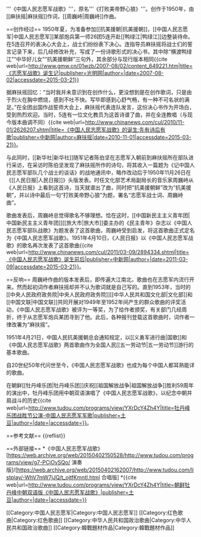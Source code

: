 '''《中国人民志愿军战歌》'''，原名'''《打败美帝野心狼》'''。创作于1950年，由[[麻扶摇|麻扶摇]]作词，[[周巍峙|周巍峙]]作曲。

==创作经过==
1950年夏，为准备参加[[抗美援朝|抗美援朝]]，[[中国人民志愿军|中国人民志愿军]]某部炮兵第一师26团5连开赴[[鸭绿江|鸭绿江]]边整装待命。在5连召开的表决心大会上，战士们纷纷表下决心。连指导员麻扶摇将战士们的誓言记录下来，后几经修改补充，写成了一份诗歌形式的决心书，其中除“横渡鸭绿江”“中华好儿女”“抗美援朝鲜”三句外，其余部分与现行版本相同<ref>{{cite web|url=http://www.gmw.cn/01wzb/2007-08/02/content_649221.htm|title=《志愿军战歌》诞生记|publisher=光明网|author=|date=2007-08-02|accessdate=2015-03-21}}</ref>

据麻扶摇回忆：“当时我并未意识到在创作什么，更没想到是在创作歌词，只是由于烈火在胸中燃烧，感到不吐不快。写毕即感到心舒气畅，有一种不可名状的满足。”在全团出国作战誓师大会上，麻扶摇代表连队发言，这份决心书作为开场白，受到热烈欢迎。当时，5连有一位文化教员为这首诗谱了曲，并在全连教唱（与现今版本曲调不同）<ref>{{cite web|url=http://www.chinanews.com/cul/2010/11-01/2626207.shtml|title=《中国人民志愿军战歌》的诞生:先有诗后有歌|publisher=中新网|author=麻扶摇|date=2010-11-01|accessdate=2015-03-21}}</ref>。

与此同时，[[新华社|新华社]]随军记者陈伯坚在志愿军入朝前到麻扶摇所在部队进行采访，在采访时陈伯坚发现了麻扶摇所作的诗句，将其收入一篇题为《记中国人民志愿军部队几个战士的谈话》的战地通讯中，略作改动后于1950年11月26日在《[[人民日报|人民日报]]》头版发表。时任文化部艺术局副局长的音乐家周巍峙从《人民日报》上看到这首诗，当天就谱出了曲，同时把“抗美援朝鲜”改为“抗美援朝”，并以诗中最后一句“打败美帝野心狼”为题，署名“志愿军战士词、周巍峙曲”。

歌曲发表后，周巍峙总觉得歌名不够理想。恰在这时，[[中国新民主主义青年团|中国新民主主义青年团]][[旅大市|旅大市]]委主办的《民主青年》杂志以《中国人民志愿军部队战歌》为题发表了这首歌曲，周巍峙受到启发，将这首歌曲正式定名为《中国人民志愿军战歌》。1951年4月10日，《人民日报》以《中国人民志愿军战歌》的歌名再次发表了这首歌曲<ref>{{cite web|url=http://www.chinanews.com/cul/2011/03-09/2894334.shtml|title=《中国人民志愿军战歌》诞生前后|publisher=中新网|author=|date=2011-03-09|accessdate=2015-03-21}}</ref>。

==反响==
周巍峙作曲的版本发表后，即传遍大江南北，歌曲也在志愿军内流行开来。然而起初词作者麻扶摇却并不认为歌词就是自己写的。直到1953年，当时的[[中央人民政府政务院|中央人民政府政务院]][[中华人民共和国文化部|文化部]]和[[中国文联|中国文联]]共同开展对1949年至1952年间产生的群众歌曲的评奖活动，《中国人民志愿军战歌》被评为一等奖，为了给作者颁奖，有关部门几经周折，终于从志愿军炮兵某团寻到了他。此后，各种报刊登载这首歌曲时，词作者一律改署为“麻扶摇”。

1951年4月21日，中国人民抗美援朝总会通知规定，以[[义勇军进行曲|国歌]]和《中国人民志愿军战歌》两首歌曲作为全国人民[[五一劳动节|五一劳动节]]游行的基本歌曲。

自20世纪50年代问世至今，《中国人民志愿军战歌》也成为每个中国人都耳熟能详的歌曲。

在朝鲜[[牡丹峰乐团|牡丹峰乐团]]庆祝[[祖国解放战争|祖国解放战争]]胜利59周年的演出中，牡丹峰乐团用中朝双语演唱了《中国人民志愿军战歌》，以纪念中朝并肩战斗的历史<ref>{{cite web|url=http://www.tudou.com/programs/view/YXrDcY4Zh4Y|title=牡丹峰乐团战胜节公演-中国人民志愿军军歌|publisher=土豆|author=|date=|accessdate=}}</ref>。

==参考文献==
{{reflist}}

==外部链接==
*《中国人民志愿军战歌》[https://web.archive.org/web/20150402150528/http://www.tudou.com/programs/view/g7-PCjOvSQo/ 演奏版]/[https://web.archive.org/web/20150402162007/http://www.tudou.com/listplay/-WhV7mW7jJQ/t_ojtfKmntI.html 合唱版]
*{{cite web|url=http://www.tudou.com/programs/view/YXrDcY4Zh4Y|title=朝鲜牡丹峰中朝双语版《中国人民志愿军战歌》|publisher=土豆|author=|date=|accessdate=}}

[[Category:中国人民志愿军|Category:中国人民志愿军]]
[[Category:红色歌曲|Category:红色歌曲]]
[[Category:中华人民共和国政治歌曲|Category:中华人民共和国政治歌曲]]
[[Category:韓戰題材作品|Category:韓戰題材作品]]